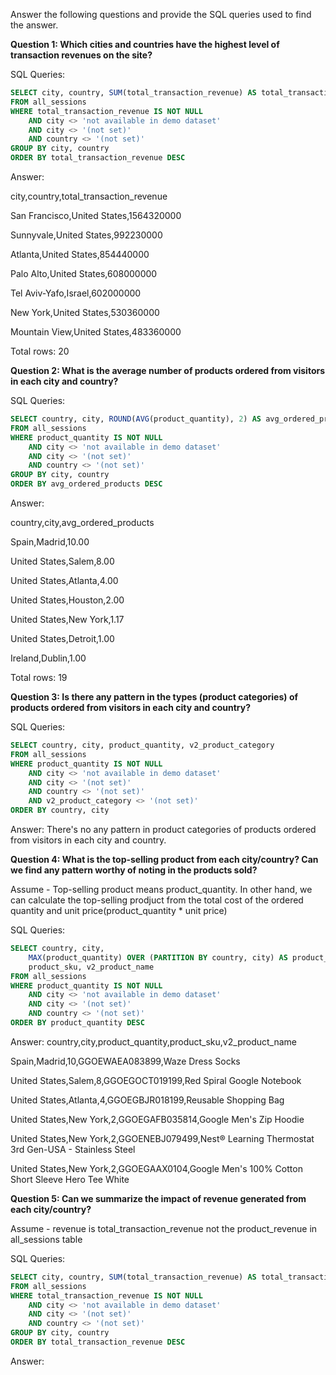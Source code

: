 Answer the following questions and provide the SQL queries used to find the answer.

    
**Question 1: Which cities and countries have the highest level of transaction revenues on the site?**


SQL Queries:
```SQL
SELECT city, country, SUM(total_transaction_revenue) AS total_transaction_revenue
FROM all_sessions
WHERE total_transaction_revenue IS NOT NULL 
	AND city <> 'not available in demo dataset'
	AND city <> '(not set)' 
	AND country <> '(not set)'  
GROUP BY city, country
ORDER BY total_transaction_revenue DESC
```
Answer:

city,country,total_transaction_revenue

San Francisco,United States,1564320000

Sunnyvale,United States,992230000

Atlanta,United States,854440000

Palo Alto,United States,608000000

Tel Aviv-Yafo,Israel,602000000

New York,United States,530360000

Mountain View,United States,483360000

Total rows: 20

**Question 2: What is the average number of products ordered from visitors in each city and country?**


SQL Queries:
```SQL
SELECT country, city, ROUND(AVG(product_quantity), 2) AS avg_ordered_products
FROM all_sessions
WHERE product_quantity IS NOT NULL 
	AND city <> 'not available in demo dataset' 
	AND city <> '(not set)' 
	AND country <> '(not set)' 
GROUP BY city, country
ORDER BY avg_ordered_products DESC
```
Answer:

country,city,avg_ordered_products

Spain,Madrid,10.00

United States,Salem,8.00

United States,Atlanta,4.00

United States,Houston,2.00

United States,New York,1.17

United States,Detroit,1.00

Ireland,Dublin,1.00

Total rows: 19


**Question 3: Is there any pattern in the types (product categories) of products ordered from visitors in each city and country?**


SQL Queries:
```SQL
SELECT country, city, product_quantity, v2_product_category
FROM all_sessions
WHERE product_quantity IS NOT NULL 
	AND city <> 'not available in demo dataset' 
	AND city <> '(not set)' 
	AND country <> '(not set)' 
	AND v2_product_category <> '(not set)' 
ORDER BY country, city
```
Answer:
There's no any pattern in product categories of products ordered from visitors in each city and country. 

**Question 4: What is the top-selling product from each city/country? Can we find any pattern worthy of noting in the products sold?**

Assume - Top-selling product means product_quantity. In other hand, we can calculate the top-selling prodjuct from the total cost
of the ordered quantity and unit price(product_quantity * unit price)

SQL Queries:
```SQL
SELECT country, city, 
	MAX(product_quantity) OVER (PARTITION BY country, city) AS product_quantity,
	product_sku, v2_product_name
FROM all_sessions
WHERE product_quantity IS NOT NULL 
	AND city <> 'not available in demo dataset' 
	AND city <> '(not set)' 
	AND country <> '(not set)' 
ORDER BY product_quantity DESC
```
Answer:
country,city,product_quantity,product_sku,v2_product_name

Spain,Madrid,10,GGOEWAEA083899,Waze Dress Socks

United States,Salem,8,GGOEGOCT019199,Red Spiral Google Notebook

United States,Atlanta,4,GGOEGBJR018199,Reusable Shopping Bag

United States,New York,2,GGOEGAFB035814,Google Men's  Zip Hoodie

United States,New York,2,GGOENEBJ079499,Nest® Learning Thermostat 3rd Gen-USA - Stainless Steel

United States,New York,2,GGOEGAAX0104,Google Men's 100% Cotton Short Sleeve Hero Tee White

**Question 5: Can we summarize the impact of revenue generated from each city/country?**


Assume - revenue is total_transaction_revenue not the product_revenue in all_sessions table

SQL Queries:
```SQL
SELECT city, country, SUM(total_transaction_revenue) AS total_transaction_revenue
FROM all_sessions
WHERE total_transaction_revenue IS NOT NULL 
	AND city <> 'not available in demo dataset'
	AND city <> '(not set)' 
	AND country <> '(not set)'  
GROUP BY city, country
ORDER BY total_transaction_revenue DESC
```
Answer:







